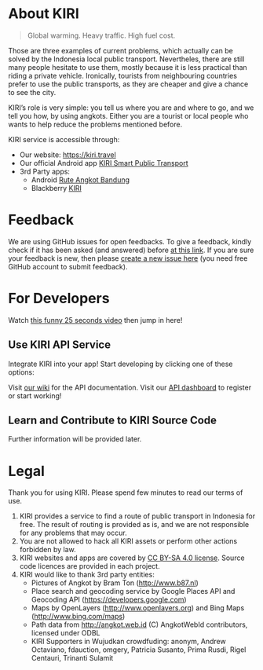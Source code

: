 # About KIRI

> Global warming. Heavy traffic. High fuel cost.

Those are three examples of current problems, which actually can be solved by the Indonesia local public transport. Nevertheles, there are still many people hesitate to use them, mostly because it is less practical than riding a private vehicle. Ironically, tourists from neighbouring countries prefer to use the public transports, as they are cheaper and give a chance to see the city.

KIRI’s role is very simple: you tell us where you are and where to go, and we tell you how, by using angkots. Either you are a tourist or local people who wants to help reduce the problems mentioned before.

KIRI service is accessible through:

* Our website: <https://kiri.travel>
* Our official Android app [KIRI Smart Public Transport](https://play.google.com/store/apps/details?id=travel.kiri.smarttransportapp)
* 3rd Party apps:
    - Android [Rute Angkot Bandung](https://play.google.com/store/apps/details?id=id.gits.angkot)
    - Blackberry [KIRI](https://appworld.blackberry.com/webstore/content/47062893/?lang=en&countrycode=ID)

# Feedback

We are using GitHub issues for open feedbacks. To give a feedback, kindly check if it has been asked (and answered) before [at this link](https://github.com/projectkiri/Tirtayasa/issues?q=is%3Aissue+is%3Aclosed). If you are sure your feedback is new, then please [create a new issue here](https://github.com/projectkiri/Tirtayasa/issues/new) (you need free GitHub account to submit feedback). 

# For Developers

Watch [this funny 25 seconds video](https://www.youtube.com/watch?v=Vhh_GeBPOhs) then jump in here!

## Use KIRI API Service

Integrate KIRI into your app! Start developing by clicking one of these options:

Visit [our wiki](https://github.com/projectkiri/Tirtayasa/wiki/KIRI-API-v2) for the API documentation.
Visit our [API dashboard](https://kiri.travel/dev) to register or start working!

## Learn and Contribute to KIRI Source Code

Further information will be provided later.

# Legal

Thank you for using KIRI. Please spend few minutes to read our terms of use.

1. KIRI provides a service to find a route of public transport in Indonesia for free. The result of routing is provided as is, and we are not responsible for any problems that may occur.
2. You are not allowed to hack all KIRI assets or perform other actions forbidden by law.
3. KIRI websites and apps are covered by [CC BY-SA 4.0 license](https://creativecommons.org/licenses/by-sa/4.0/). Source code licences are provided in each project.
4. KIRI would like to thank 3rd party entities:
    * Pictures of Angkot by Bram Ton (http://www.b87.nl)
    * Place search and geocoding service by Google Places API and Geocoding API (https://developers.google.com)
    * Maps by OpenLayers (http://www.openlayers.org) and Bing Maps (http://www.bing.com/maps)
    * Path data from http://angkot.web.id (C) AngkotWebId contributors, licensed under ODBL
    * KIRI Supporters in Wujudkan crowdfuding: anonym, Andrew Octaviano, fdauction, omgery, Patricia Susanto, Prima Rusdi, Rigel Centauri, Trinanti Sulamit
